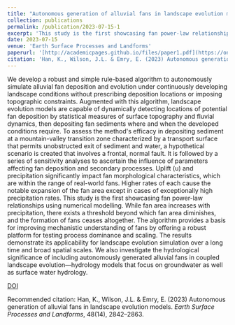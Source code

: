 ```yaml
---
title: "Autonomous generation of alluvial fans in landscape evolution models"
collection: publications
permalink: /publication/2023-07-15-1
excerpt: 'This study is the first showcasing fan power-law relationships using numerical modelling.'
date: 2023-07-15
venue: 'Earth Surface Processes and Landforms'
paperurl: '[http://academicpages.github.io/files/paper1.pdf](https://onlinelibrary.wiley.com/doi/full/10.1002/esp.5663)'
citation: 'Han, K., Wilson, J.L. & Emry, E. (2023) Autonomous generation of alluvial fans in landscape evolution models. Earth Surface Processes and Landforms, 48(14), 2842–2863.'
---
```


We develop a robust and simple rule-based algorithm to autonomously simulate alluvial fan deposition and evolution under continuously developing landscape conditions without prescribing deposition locations or imposing topographic constraints. Augmented with this algorithm, landscape evolution models are capable of dynamically detecting locations of potential fan deposition by statistical measures of surface topography and fluvial dynamics, then depositing fan sediments where and when the developed conditions require. To assess the method's efficacy in depositing sediment at a mountain-valley transition zone characterized by a transport surface that permits unobstructed exit of sediment and water, a hypothetical scenario is created that involves a frontal, normal fault. It is followed by a series of sensitivity analyses to ascertain the influence of parameters affecting fan deposition and secondary processes. Uplift (u) and precipitation significantly impact fan morphological characteristics, which are within the range of real-world fans. Higher rates of each cause the notable expansion of the fan area except in cases of exceptionally high precipitation rates. This study is the first showcasing fan power-law relationships using numerical modelling. While fan area increases with precipitation, there exists a threshold beyond which fan area diminishes, and the formation of fans ceases altogether. The algorithm provides a basis for improving mechanistic understanding of fans by offering a robust platform for testing process dominance and scaling. The results demonstrate its applicability for landscape evolution simulation over a long time and broad spatial scales. We also investigate the hydrological significance of including autonomously generated alluvial fans in coupled landscape evolution—hydrology models that focus on groundwater as well as surface water hydrology.

[DOI](https://doi.org/10.1002/esp.5663)

Recommended citation: Han, K., Wilson, J.L. & Emry, E. (2023) Autonomous generation of alluvial fans in landscape evolution models. <i>Earth Surface Processes and Landforms</i>, 48(14), 2842–2863. 
